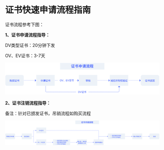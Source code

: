 # 证书快速申请流程指南

证书流程参考下图：


**1、证书申请流程指导：**

DV类型证书：20分钟下发

OV、EV证书：3-7天


![](/images/lct.png)


**2、证书注销流程指导：**

备注：针对已颁发证书，吊销流程如购买流程


![](/images/operate/zsdx.png)
